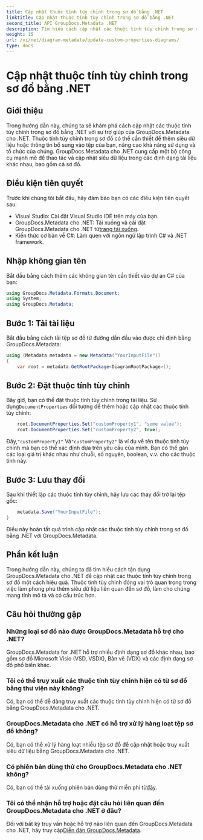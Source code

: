 ```yaml
---
title: Cập nhật thuộc tính tùy chỉnh trong sơ đồ bằng .NET
linktitle: Cập nhật thuộc tính tùy chỉnh trong sơ đồ bằng .NET
second_title: API GroupDocs.Metadata .NET
description: Tìm hiểu cách cập nhật các thuộc tính tùy chỉnh trong sơ đồ bằng .NET với GroupDocs.Metadata cho .NET. Tăng cường siêu dữ liệu một cách dễ dàng.
weight: 15
url: /vi/net/diagram-metadata/update-custom-properties-diagrams/
type: docs
---
```

# Cập nhật thuộc tính tùy chỉnh trong sơ đồ bằng .NET

## Giới thiệu
Trong hướng dẫn này, chúng ta sẽ khám phá cách cập nhật các thuộc tính tùy chỉnh trong sơ đồ bằng .NET với sự trợ giúp của GroupDocs.Metadata cho .NET. Thuộc tính tùy chỉnh trong sơ đồ có thể cần thiết để thêm siêu dữ liệu hoặc thông tin bổ sung vào tệp của bạn, nâng cao khả năng sử dụng và tổ chức của chúng. GroupDocs.Metadata cho .NET cung cấp một bộ công cụ mạnh mẽ để thao tác và cập nhật siêu dữ liệu trong các định dạng tài liệu khác nhau, bao gồm cả sơ đồ.
## Điều kiện tiên quyết
Trước khi chúng tôi bắt đầu, hãy đảm bảo bạn có các điều kiện tiên quyết sau:
- Visual Studio: Cài đặt Visual Studio IDE trên máy của bạn.
-  GroupDocs.Metadata cho .NET: Tải xuống và cài đặt GroupDocs.Metadata cho .NET từ[trang tải xuống](https://releases.groupdocs.com/metadata/net/).
- Kiến thức cơ bản về C#: Làm quen với ngôn ngữ lập trình C# và .NET framework.

## Nhập không gian tên
Bắt đầu bằng cách thêm các không gian tên cần thiết vào dự án C# của bạn:
```csharp
using GroupDocs.Metadata.Formats.Document;
using System;
using GroupDocs.Metadata;
```
## Bước 1: Tải tài liệu
Bắt đầu bằng cách tải tệp sơ đồ từ đường dẫn đầu vào được chỉ định bằng GroupDocs.Metadata:
```csharp
using (Metadata metadata = new Metadata("YourInputFile"))
{
    var root = metadata.GetRootPackage<DiagramRootPackage>();
```
## Bước 2: Đặt thuộc tính tùy chỉnh
 Bây giờ, bạn có thể đặt thuộc tính tùy chỉnh trong tài liệu. Sử dụng`DocumentProperties` đối tượng để thêm hoặc cập nhật các thuộc tính tùy chỉnh:
```csharp
    root.DocumentProperties.Set("customProperty1", "some value");
    root.DocumentProperties.Set("customProperty2", true);
```
 Đây,`"customProperty1"` Và`"customProperty2"` là ví dụ về tên thuộc tính tùy chỉnh mà bạn có thể xác định dựa trên yêu cầu của mình. Bạn có thể gán các loại giá trị khác nhau như chuỗi, số nguyên, boolean, v.v. cho các thuộc tính này.
## Bước 3: Lưu thay đổi
Sau khi thiết lập các thuộc tính tùy chỉnh, hãy lưu các thay đổi trở lại tệp gốc:
```csharp
    metadata.Save("YourInputFile");
}
```
Điều này hoàn tất quá trình cập nhật các thuộc tính tùy chỉnh trong sơ đồ bằng .NET với GroupDocs.Metadata.

## Phần kết luận
Trong hướng dẫn này, chúng ta đã tìm hiểu cách tận dụng GroupDocs.Metadata cho .NET để cập nhật các thuộc tính tùy chỉnh trong sơ đồ một cách hiệu quả. Thuộc tính tùy chỉnh đóng vai trò quan trọng trong việc làm phong phú thêm siêu dữ liệu liên quan đến sơ đồ, làm cho chúng mang tính mô tả và có cấu trúc hơn.

## Câu hỏi thường gặp
### Những loại sơ đồ nào được GroupDocs.Metadata hỗ trợ cho .NET?
GroupDocs.Metadata for .NET hỗ trợ nhiều định dạng sơ đồ khác nhau, bao gồm sơ đồ Microsoft Visio (VSD, VSDX), Bản vẽ (VDX) và các định dạng sơ đồ phổ biến khác.
### Tôi có thể truy xuất các thuộc tính tùy chỉnh hiện có từ sơ đồ bằng thư viện này không?
Có, bạn có thể dễ dàng truy xuất các thuộc tính tùy chỉnh hiện có từ sơ đồ bằng GroupDocs.Metadata cho .NET.
### GroupDocs.Metadata cho .NET có hỗ trợ xử lý hàng loạt tệp sơ đồ không?
Có, bạn có thể xử lý hàng loạt nhiều tệp sơ đồ để cập nhật hoặc truy xuất siêu dữ liệu bằng GroupDocs.Metadata cho .NET.
### Có phiên bản dùng thử cho GroupDocs.Metadata cho .NET không?
 Có, bạn có thể tải xuống phiên bản dùng thử miễn phí từ[đây](https://releases.groupdocs.com/).
### Tôi có thể nhận hỗ trợ hoặc đặt câu hỏi liên quan đến GroupDocs.Metadata cho .NET ở đâu?
 Đối với bất kỳ truy vấn hoặc hỗ trợ nào liên quan đến GroupDocs.Metadata cho .NET, hãy truy cập[Diễn đàn GroupDocs.Metadata](https://forum.groupdocs.com/c/metadata/14).